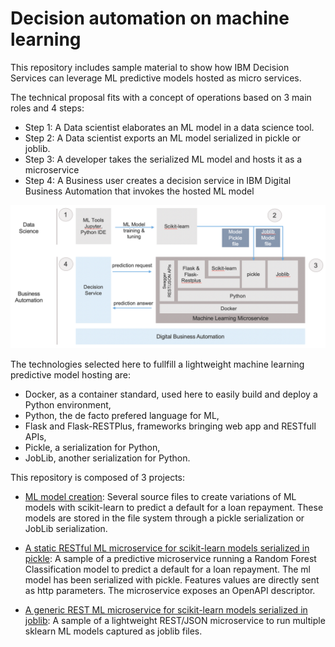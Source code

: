 # Decision automation on machine learning

This repository includes sample material to show how IBM Decision Services can leverage ML predictive models hosted as micro services.

The technical proposal fits with a concept of operations based on 3 main roles and 4 steps:
 - Step 1: A Data scientist elaborates an ML model in a data science tool.
 - Step 2: A Data scientist exports an ML model serialized in pickle or joblib.
 - Step 3: A developer takes the serialized ML model and hosts it as a microservice
 - Step 4: A Business user creates a decision service in IBM Digital Business Automation that invokes the hosted ML model
 
 ![Flow](docs/images/ml-microservice-coo.png "ML microservice stack")

The technologies selected here to fullfill a lightweight machine learning predictive model hosting are:
- Docker, as a container standard, used here to easily build and deploy a Python environment,
- Python, the de facto prefered language for ML,
- Flask and Flask-RESTPlus, frameworks bringing web app and RESTfull APIs,
- Pickle, a serialization for Python,
- JobLib, another serialization for Python.


This repository is composed of 3 projects:
- [ML model creation](ml-model-creation/README.md): Several source files to create variations of ML models with scikit-learn to predict a default for a loan repayment. These models are stored in the file system through a pickle serialization or JobLib serialization.

- [A static RESTful ML microservice for scikit-learn models serialized in pickle](ml-model-static-hosting/README.md): A sample of a predictive microservice running a Random Forest Classification model to predict a default for a loan repayment. The ml model has been serialized with pickle. Features values are directly sent as http parameters. The microservice exposes an OpenAPI descriptor.

- [A generic REST ML microservice for scikit-learn models serialized in joblib](ml-model-dynamic-hosting/README.md): A sample of a lightweight REST/JSON microservice to run multiple sklearn ML models captured as joblib files.


